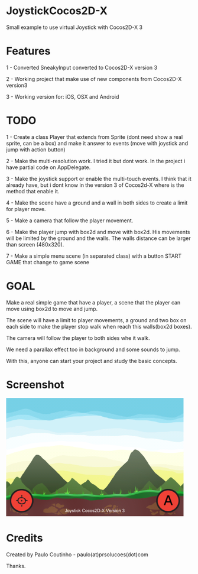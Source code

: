 JoystickCocos2D-X
===============

Small example to use virtual Joystick with Cocos2D-X 3


Features
===============

1 - Converted SneakyInput converted to Cocos2D-X version 3

2 - Working project that make use of new components from Cocos2D-X version3

3 - Working version for: iOS, OSX and Android

TODO
===============

1 - Create a class Player that extends from Sprite (dont need show a real sprite, can be a box) and make it answer to events (move with joystick and jump with action button)

2 - Make the multi-resolution work. I tried it but dont work. In the project i have partial code on AppDelegate.

3 - Make the joystick support or enable the multi-touch events. I think that it already have, but i dont know in the version 3 of Cocos2d-X where is the method that enable it.

4 - Make the scene have a ground and a wall in both sides to create a limit for player move.

5 - Make a camera that follow the player movement.

6 - Make the player jump with box2d and move with box2d. His movements will be limited by the ground and the walls. The walls distance can be larger than screen (480x320).

7 - Make a simple menu scene (in separated class) with a button START GAME that change to game scene 

GOAL
===============

Make a real simple game that have a player, a scene that the player can move using box2d to move and jump. 

The scene will have a limit to player movements, a ground and two box on each side to make the player stop walk when reach this walls(box2d boxes).

The camera will follow the player to both sides whe it walk.

We need a parallax effect too in background and some sounds to jump.

With this, anyone can start your project and study the basic concepts.

Screenshot
===============

![Screenshot 480x320](Design/screenshot_480_320.png)


Credits
================

Created by Paulo Coutinho - paulo(at)prsolucoes(dot)com

Thanks.
